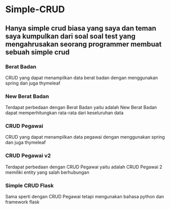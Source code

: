 # Simple-CRUD

## Hanya simple crud biasa yang saya dan teman saya kumpulkan dari soal soal test yang mengahrusakan seorang programmer membuat sebuah simple crud

### Berat Badan
CRUD yang dapat menampilkan data berat badan dengan menggunakan spring dan juga thymeleaf

### New Berat Badan
Terdapat perbedaan dengan Berat Badan yaitu adalah New Berat Badan dapat memperhitungkan rata-rata dari keseluruhan data

### CRUD Pegawai
CRUD yang dapat menampilkan data pegawai dengan menggunakan spring dan juga thymeleaf

### CRUD Pegawai v2
Terdapat perbedaan dengan CRUD Pegawai yaitu adalah CRUD Pegawai 2 memiliki entity yang salah berhubungan

### Simple CRUD Flask
Sama sperti dengan CRUD Pegawai tetapi mengunakan bahasa python dan framework flask
